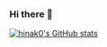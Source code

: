 ### Hi there 👋

[![hinak0's GitHub stats](https://github-readme-stats.vercel.app/api?username=hinak0)](https://github.com/anuraghazra/github-readme-stats)
